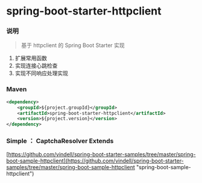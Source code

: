 # spring-boot-starter-httpclient


### 说明

 > 基于 httpclient 的 Spring Boot Starter 实现

1. 扩展常用函数
2. 实现连接心跳检查
3. 实现不同响应处理实现

### Maven

``` xml
<dependency>
	<groupId>${project.groupId}</groupId>
	<artifactId>spring-boot-starter-httpclient</artifactId>
	<version>${project.version}</version>
</dependency>
```

### Simple ：  CaptchaResolver Extends

[https://github.com/vindell/spring-boot-starter-samples/tree/master/spring-boot-sample-httpclient](https://github.com/vindell/spring-boot-starter-samples/tree/master/spring-boot-sample-httpclient "spring-boot-sample-httpclient")
